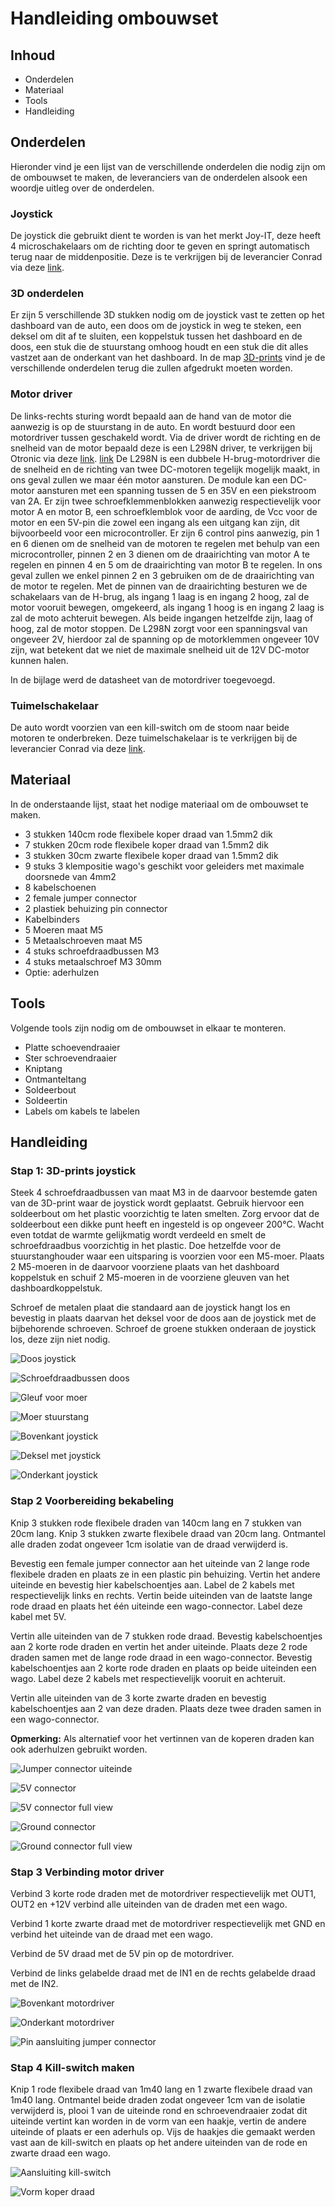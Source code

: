 # Handleiding ombouwset

## Inhoud

* Onderdelen
* Materiaal
* Tools
* Handleiding

## Onderdelen

Hieronder vind je een lijst van de verschillende onderdelen die nodig zijn om de ombouwset te maken, de leveranciers van de onderdelen alsook een woordje uitleg over de onderdelen.

### Joystick

De joystick die gebruikt dient te worden is van het merkt Joy-IT, deze heeft 4 microschakelaars om de richting door te geven en springt automatisch terug naar de middenpositie. Deze is te verkrijgen bij de leverancier Conrad via deze [link](https://www.conrad.be/nl/p/joy-it-arcade-joystick-professional-8-invoerapparaat-geschikt-voor-arduino-banana-pi-cubieboard-pcduino-raspberry-p-1555268.html?utm_source=google&utm_medium=surfaces&utm_campaign=shopping-feed&utm_content=free-google-shopping-clicks&utm_term=1555268&refresh=true).

### 3D onderdelen

Er zijn 5 verschillende 3D stukken nodig om de joystick vast te zetten op het dashboard van de auto, een doos om de joystick in weg te steken, een deksel om dit af te sluiten, een koppelstuk tussen het dashboard en de doos, een stuk die de stuurstang omhoog houdt en een stuk die dit alles vastzet aan de onderkant van het dashboard. In de map [3D-prints](../3D-prints/) vind je de verschillende onderdelen terug die zullen afgedrukt moeten worden.

### Motor driver

De links-rechts sturing wordt bepaald aan de hand van de motor die aanwezig is op de stuurstang in de auto. En wordt bestuurd door een motordriver tussen geschakeld wordt. Via de driver wordt de richting en de snelheid van de motor bepaald deze is een L298N driver, te verkrijgen bij Otronic via deze [link](https://www.otronic.nl/nl/l298n-motor-driver-board-rood.html). [link](DatasheetL298_H_Bridge.pdf)
De L298N is een dubbele H-brug-motordriver die de snelheid en de richting van twee DC-motoren tegelijk mogelijk maakt, in ons geval zullen we maar één motor aansturen. De module kan een DC-motor aansturen met een spanning tussen de 5 en 35V en een piekstroom van 2A. Er zijn twee schroefklemmenblokken aanwezig respectievelijk voor motor A en motor B, een schroefklemblok voor de aarding, de Vcc voor de motor en een 5V-pin die zowel een ingang als een uitgang kan zijn, dit bijvoorbeeld voor een microcontroller. Er zijn 6 control pins aanwezig, pin 1 en 6 dienen om de snelheid van de motoren te regelen met behulp van een microcontroller, pinnen 2 en 3 dienen om de draairichting van motor A te regelen en pinnen 4 en 5 om de draairichting van motor B te regelen. In ons geval zullen we enkel pinnen 2 en 3 gebruiken om de de draairichting van de motor te regelen. Met de pinnen van de draairichting besturen we de schakelaars van de H-brug, als ingang 1 laag is en ingang 2 hoog, zal de motor vooruit bewegen, omgekeerd, als ingang 1 hoog is en ingang 2 laag is zal de moto achteruit bewegen. Als beide ingangen hetzelfde zijn, laag of hoog, zal de motor stoppen.
De L298N zorgt voor een spanningsval van ongeveer 2V, hierdoor zal de spanning op de motorklemmen ongeveer 10V zijn, wat betekent dat we niet de maximale snelheid uit de 12V DC-motor kunnen halen.

In de bijlage werd de datasheet van de motordriver toegevoegd.

### Tuimelschakelaar

De auto wordt voorzien van een kill-switch om de stoom naar beide motoren te onderbreken. Deze tuimelschakelaar is te verkrijgen bij de leverancier Conrad via deze [link](https://www.conrad.be/nl/p/tru-components-1587664-tc-r13-2-05-tuimelschakelaar-250-v-ac-1-5-a-1x-uit-aan-continu-1-stuk-s-1587664.html?utm_source=google&utm_medium=surfaces&utm_campaign=shopping-feed&utm_content=free-google-shopping-clicks&utm_term=1587664&adcampaign=google&tid=16860426636_pla-1587664&gad_source=1&gclid=CjwKCAiAivGuBhBEEiwAWiFmYbr98urP1hYvNQBoRcFG0IOoJQFPxab4w2YgbCKT6JE00yVvjM9n6RoC2s0QAvD_BwE).

## Materiaal

In de onderstaande lijst, staat het nodige materiaal om de ombouwset te maken.

* 3 stukken 140cm rode flexibele koper draad van 1.5mm2 dik
* 7 stukken 20cm rode flexibele koper draad van 1.5mm2 dik
* 3 stukken 30cm zwarte flexibele koper draad van 1.5mm2 dik
* 9 stuks 3 klempositie wago's geschikt voor geleiders met maximale doorsnede van 4mm2
* 8 kabelschoenen
* 2 female jumper connector
* 2 plastiek behuizing pin connector
* Kabelbinders
* 5 Moeren maat M5
* 5 Metaalschroeven maat M5
* 4 stuks schroefdraadbussen M3
* 4 stuks metaalschroef M3 30mm
* Optie: aderhulzen

## Tools

Volgende tools zijn nodig om de ombouwset in elkaar te monteren.

* Platte schoevendraaier
* Ster schroevendraaier
* Kniptang
* Ontmanteltang
* Soldeerbout
* Soldeertin
* Labels om kabels te labelen

## Handleiding

### Stap 1: 3D-prints joystick

Steek 4 schroefdraadbussen van maat M3 in de daarvoor bestemde gaten van de 3D-print waar de joystick wordt geplaatst. Gebruik hiervoor een soldeerbout om het plastic voorzichtig te laten smelten. Zorg ervoor dat de soldeerbout een dikke punt heeft en ingesteld is op ongeveer 200°C. Wacht even totdat de warmte gelijkmatig wordt verdeeld en smelt de schroefdraadbus voorzichtig in het plastic. Doe hetzelfde voor de stuurstanghouder waar een uitsparing is voorzien voor een M5-moer.
Plaats 2 M5-moeren in de daarvoor voorziene plaats van het dashboard koppelstuk en schuif 2 M5-moeren in de voorziene gleuven van het dashboardkoppelstuk.

Schroef de metalen plaat die standaard aan de joystick hangt los en bevestig in plaats daarvan het deksel voor de doos aan de joystick met de bijbehorende schroeven. Schroef de groene stukken onderaan de joystick los, deze zijn niet nodig.

![Doos joystick](/Images/DoosJoystick.png "Doos met alle schroefdraadbussen")

![Schroefdraadbussen doos](/Images/SchroefdraadCloseUp.png "Close-up schroefdraadbussen")

![Gleuf voor moer](/Images/GleufjesMoeren.png "Gleuven voorzien voor moeren")

![Moer stuurstang](/Images/MoerStuurstang.png "Vastgezette moer stuurstang")

![Bovenkant joystick](/Images/BovenkantJoystick.png "Bovenkant joystick met metalen plaat")

![Deksel met joystick](/Images/DekselJoystick.png "Deksel voor de doos op de joystick")

![Onderkant joystick](/Images/OnderkantJoystick.png "Onderkant joystick groene stukken voor richtingbepaling")

### Stap 2 Voorbereiding bekabeling

Knip 3 stukken rode flexibele draden van 140cm lang en 7 stukken van 20cm lang. Knip 3 stukken zwarte flexibele draad van 20cm lang. Ontmantel alle draden zodat ongeveer 1cm isolatie van de draad verwijderd is.

Bevestig een female jumper connector aan het uiteinde van 2 lange rode flexibele draden en plaats ze in een plastic pin behuizing. Vertin het andere uiteinde en bevestig hier kabelschoentjes aan. Label de 2 kabels met respectievelijk links en rechts. Vertin beide uiteinden van de laatste lange rode draad en plaats het één uiteinde een wago-connector. Label deze kabel met 5V.

Vertin alle uiteinden van de 7 stukken rode draad. Bevestig kabelschoentjes aan 2 korte rode draden en vertin het ander uiteinde. Plaats deze 2 rode draden samen met de lange rode draad in een wago-connector. Bevestig kabelschoentjes aan 2 korte rode draden en plaats op beide uiteinden een wago. Label deze 2 kabels met respectievelijk vooruit en achteruit.

Vertin alle uiteinden van de 3 korte zwarte draden en bevestig kabelschoentjes aan 2 van deze draden. Plaats deze twee draden samen in een wago-connector.

**Opmerking:**
Als alternatief voor het vertinnen van de koperen draden kan ook aderhulzen gebruikt worden.

![Jumper connector uiteinde](/Images/JumperConnector.png "Twee jumper connectors")

![5V connector](/Images/Wago5V.png "Wago om de 5V door te lussen")

![5V connector full view](/Images/Wago5VFullView.png "Wago om de 5V door te lussen")

![Ground connector](/Images/WagoGroundCloseUp.png "Wago om de ground door te lussen")

![Ground connector full view](/Images/WagoGroundFullView.png "Volledig beeld ground door lussen")

### Stap 3 Verbinding motor driver

Verbind 3 korte rode draden met de motordriver respectievelijk met OUT1, OUT2 en +12V verbind alle uiteinden van de draden met een wago.

Verbind 1 korte zwarte draad met de motordriver respectievelijk met GND en verbind het uiteinde van de draad met een wago.

Verbind de 5V draad met de 5V pin op de motordriver.

Verbind de links gelabelde draad met de IN1 en de rechts gelabelde draad met de IN2.

![Bovenkant motordriver](/Images/MotorDriverFront.png "Bovenaanzicht motordriver")

![Onderkant motordriver](/Images/MotorDriverBack.png "Onderaanzicht motordriver")

![Pin aansluiting jumper connector](/Images/ConnectIN1-IN2.png "Vooraanzicht motordriver")

### Stap 4 Kill-switch maken

Knip 1 rode flexibele draad van 1m40 lang en 1 zwarte flexibele draad van 1m40 lang. Ontmantel beide draden zodat ongeveer 1cm van de isolatie verwijderd is, plooi 1 van de uiteinde rond en schroevendraaier zodat dit uiteinde vertint kan worden in de vorm van een haakje, vertin de andere uiteinde of plaats er een aderhuls op.
Vijs de haakjes die gemaakt werden vast aan de kill-switch en plaats op het andere uiteinden van de rode en zwarte draad een wago.

![Aansluiting kill-switch](/Images/BekabelingKillSwitch.png "Aansluiting draden killswitch")

![Vorm koper draad](/Images/VormKabelKillSwitch.png "Vorm haakje koper draad")
